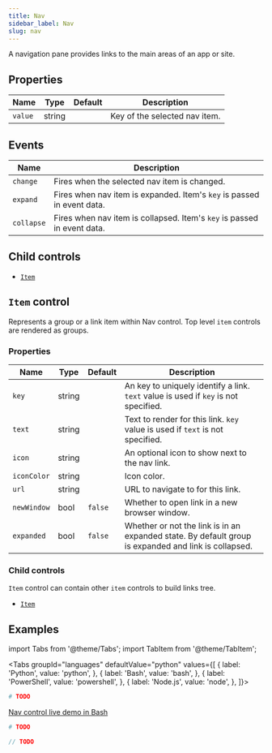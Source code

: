 ```yaml
---
title: Nav
sidebar_label: Nav
slug: nav
---
```


A navigation pane provides links to the main areas of an app or site.

## Properties

| Name            | Type   | Default | Description |
| --------------- | ------ | ------- | ----------- |
| `value`         | string |         | Key of the selected nav item. |

## Events

| Name      | Description |
| --------- | ----------- |
| `change`  | Fires when the selected nav item is changed. |
| `expand`  | Fires when nav item is expanded. Item's `key` is passed in event data. |
| `collapse`  | Fires when nav item is collapsed. Item's `key` is passed in event data. |

## Child controls

* [`Item`](#item-control)

## `Item` control

Represents a group or a link item within Nav control. Top level `item` controls are rendered as groups.

### Properties

| Name            | Type   | Default | Description |
| --------------- | ------ | ------- | ----------- |
| `key`           | string |         | An key to uniquely identify a link. `text` value is used if `key` is not specified.  |
| `text`          | string |         | Text to render for this link. `key` value is used if `text` is not specified. |
| `icon`          | string |         | An optional icon to show next to the nav link. |
| `iconColor`     | string |         | Icon color. |
| `url`           | string |         | URL to navigate to for this link. |
| `newWindow`     | bool   | `false` | Whether to open link in a new browser window. |
| `expanded`      | bool   | `false` | Whether or not the link is in an expanded state. By default group is expanded and link is collapsed. |

### Child controls

`Item` control can contain other `item` controls to build links tree.

* [`Item`](#item-control)

## Examples

import Tabs from '@theme/Tabs';
import TabItem from '@theme/TabItem';

<Tabs groupId="languages" defaultValue="python" values={[
  { label: 'Python', value: 'python', },
  { label: 'Bash', value: 'bash', },
  { label: 'PowerShell', value: 'powershell', },
  { label: 'Node.js', value: 'node', },
]}>

<TabItem value="python">

```python
# TODO
```

</TabItem>

<TabItem value="bash">

[Nav control live demo in Bash](https://repl.it/@pglet/bash-nav-example)

</TabItem>

<TabItem value="powershell">

```powershell
# TODO
```

</TabItem>

<TabItem value="node">

```javascript
// TODO
```

</TabItem>

</Tabs>